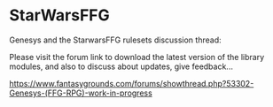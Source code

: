 # StarWarsFFG

Genesys and the StarwarsFFG rulesets discussion thread:

Please visit the forum link to download the latest version of the library modules, and also to discuss about updates, give feedback...

https://www.fantasygrounds.com/forums/showthread.php?53302-Genesys-(FFG-RPG)-work-in-progress
